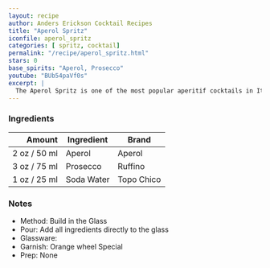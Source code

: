 ```yaml
---
layout: recipe
author: Anders Erickson Cocktail Recipes
title: "Aperol Spritz"
iconfile: aperol_spritz
categories: [ spritz, cocktail]
permalink: "/recipe/aperol_spritz.html"
stars: 0
base_spirits: "Aperol, Prosecco"
youtube: "BUb54paVf0s"
excerpt: |
  The Aperol Spritz is one of the most popular aperitif cocktails in Italy and with just Aperol, prosecco and club soda, it’s as easy to make as it is to drink.
---
```


### Ingredients

| Amount | Ingredient | Brand      |
| -----: | ---------- | ---------- |
|   2 oz / 50 ml | Aperol     | Aperol     |
|   3 oz / 75 ml | Prosecco   | Ruffino    |
|   1 oz / 25 ml | Soda Water | Topo Chico |

### Notes

- Method: Build in the Glass
- Pour: Add all ingredients directly to the glass
- Glassware:
- Garnish: Orange wheel Special
- Prep: None
